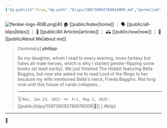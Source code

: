 ```yaml
---
{"dg-publish":true,"dg-path":"blips/109738092789016009.md","permalink":"/blips/109738092789016009/","title":"philipp on mastodon @ 2023-01-23"}
---
```



<div class="transclusion internal-embed is-loaded"><div class="markdown-embed">




![flenker-logo-RGB.png|40](/img/user/attachments/flenker-logo-RGB.png)
🏠 [[public/Index\|home]]  ⋮ 🗣️ [[public/all-blips\|blips]] ⋮  📝 [[public/All Articles\|articles]]  ⋮ 🕰️ [[public/now\|now]] ⋮ 🪪 [[public/About Me\|about me]]


</div></div>


> [!summary] **philipp**:
>
> So my daughter, whom I read to every evening, loves fantasy but hates all-male heroes, which is why I started gender-flipping some books (at least partly). We just finished The Hobbit featuring Bella Baggins, but now she asked me to read Lord of the Rings to her because my wife mentioned Bella's niece, Frieda Baggins. Not long now until this house of cards collapses…
> - - -
>
> 🗓️ <code>Mon, Jan 23, 2023</code>  · ✏️ <code> Fri, May 2, 2025</code>  · [[public/blips/109738092789016009\|🔗]]
{ #blip}


- - -

 👾
